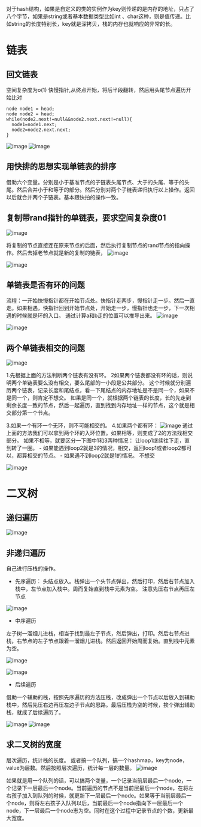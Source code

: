 对于hash结构，如果是自定义的类的实例作为key则传递的是内存的地址，只占了八个字节，如果是string或者基本数据类型比如int 、char这种，则是值传递。比如string的长度特别长，key就是深拷贝，栈的内存也就响应的非常的长。

# 链表
## 回文链表
空间复杂度为o(1)
快慢指针,从终点开始，将后半段翻转，然后用头尾节点遍历开始比对
```
node node1 = head;
node node2 = head;
while(node2.next!=null&&node2.next.next!=null){
  node1=node1.next;
  node2=node2.next.next;
}

```
![image](https://user-images.githubusercontent.com/43565774/142095356-102e2456-154b-4a69-8741-8297cc0df337.png)
![image](https://user-images.githubusercontent.com/43565774/142095813-184c2d8a-b460-4225-94a6-03832ea7fa52.png)

## 用快排的思想实现单链表的排序
借助六个变量。分别是小于基准节点的子链表头尾节点、大于的头尾、等于的头尾。然后合并小于和等于的部分。然后分别对两个子链表递归执行以上操作。返回以后就合并两个子链表。基本跟快拍的操作一致。

## 复制带rand指针的单链表，要求空间复杂度01
![image](https://user-images.githubusercontent.com/43565774/142204359-3b6bd820-aa26-421d-8915-1c57cb0e0c44.png)

将复制的节点直接连在原来节点的后面，然后执行复制节点的rand节点的指向操作。然后去掉老节点就是新的复制的链表，
![image](https://user-images.githubusercontent.com/43565774/142204315-a050c13c-f9b3-4507-b91d-96454758b0c9.png)

![image](https://user-images.githubusercontent.com/43565774/142203370-5b7792a7-ff35-498e-8c26-ffbb7177ca83.png)

## 单链表是否有环的问题
流程：一开始快慢指针都在开始节点处。快指针走两步，慢指针走一步。然后一直走。如果相遇，快指针回到开始节点处，开始走一步，慢指针也走一步，下一次相遇的时候就是环的入口。
 通过计算a和b走的位置可以推导出来。
 ![image](https://user-images.githubusercontent.com/43565774/142207642-041fc64c-815b-4c76-9b94-c4006bf3a1fc.png)


![image](https://user-images.githubusercontent.com/43565774/142204359-3b6bd820-aa26-421d-8915-1c57cb0e0c44.png)


## 两个单链表相交的问题
![image](https://user-images.githubusercontent.com/43565774/142204613-79d522e5-27e2-4b7d-8835-b3b9a72f6109.png)

1.先根据上面的方法判断两个链表有没有环。
2如果两个链表都没有环的话，则说明两个单链表要么没有相交，要么尾部的一小段是公共部分。
 这个时候就分别遍历两个链表，记录长度和尾结点，看一下尾结点的内存地址是不是同一个，如果不是同一个，则肯定不想交。
 如果是同一个，就根据两个链表的长度，长的先走到剩余长度一致的节点，然后一起遍历，直到找到内存地址一样的节点，这个就是相交部分第一个节点。
 
3.如果一个有环一个无环，则不可能相交的。
4.如果两个都有环：
  ![image](https://user-images.githubusercontent.com/43565774/142335167-abff9244-c9d5-4aac-9c56-c5a22e371a70.png)
  通过上面的方法我们可以拿到两个环的入环位置。如果相等，则变成了2的方法找相交部分。
  如果不相等，就要区分一下图中1和3两种情况：
 让loop1继续往下走，直到转了一圈。
     - 如果能遇到loop2就是3的情况，相交，返回loop1或者loop2都可以，都算相交的节点。
     - 如果遇不到loop2就是1的情况。 不想交


![image](https://user-images.githubusercontent.com/43565774/142336010-5d834c73-3d6a-476f-808f-f1582a387e9c.png)


# 二叉树
## 递归遍历
![image](https://user-images.githubusercontent.com/43565774/142337278-120e5275-fd69-415a-8cc1-31a7a2dcb965.png)

## 非递归遍历
自己进行压栈的操作。
- 先序遍历：
头结点放入。栈弹出一个头节点弹出，然后打印，然后右节点加入栈中，左节点加入栈中。周而复始直到栈中元素为空。
注意先压右节点再压左节点

![image](https://user-images.githubusercontent.com/43565774/142418160-c72f1041-1001-4b4b-9d8a-830208e8a8d0.png)

- 中序遍历


左子树一溜烟儿进栈，相当于找到最左子节点，然后弹出，打印。然后右节点进栈，右节点的左子节点跟着一溜烟儿进栈。然后返回开始周而复始。直到栈中元素为空。

![image](https://user-images.githubusercontent.com/43565774/142419929-989b9ca9-3c3c-49d7-8a69-b9ece28decd9.png)


![image](https://user-images.githubusercontent.com/43565774/142420645-4a4cd13f-3eed-4925-9534-616ff213b190.png)



- 后续遍历

借助一个辅助的栈，按照先序遍历的方法压栈，改成弹出一个节点以后放入到辅助栈中，然后先压右边再压左边子节点的思路。最后压栈为空的时候，挨个弹出辅助栈，就成了后续遍历了。

![image](https://user-images.githubusercontent.com/43565774/142418738-d23990ea-809d-4c7c-8846-88d565339640.png)
![image](https://user-images.githubusercontent.com/43565774/142419498-75ea6f21-e8d5-4138-b107-4ee68a101585.png)

## 求二叉树的宽度
层次遍历，统计栈的长度。
或者搞一个队列，搞一个hashmap，key为node，value为层数。然后按照层次遍历，统计每一层的数量。
![image](https://user-images.githubusercontent.com/43565774/142424040-fe0736b0-dda3-4f43-b2da-d90960f143b3.png)

如果就是用一个队列的话，可以搞两个变量，一个记录当前层最后一个node，一个记录下一层最后一个node。当前遍历的节点不是当前层最后一个node，在将左右孩子加入到队列的时候，就更新下一层最后一个node。如果等于当前层最后一个node，则将左右孩子入队列以后，当前最后一个node指向下一层最后一个node，下一层最后一个node志为空。同时在这个过程中记录节点的个数，更新最大宽度。



